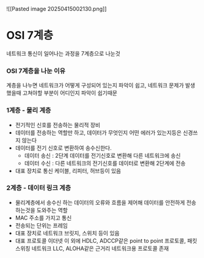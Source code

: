 ![[Pasted image 20250415002130.png]]
# OSI 7계층
네트워크 통신이 일어나는 과정을 7계층으로 나눈것
### OSI 7계층을 나눈 이유
계층을 나누면 네트워크가 어떻게 구성되어 있는지 파악이 쉽고, 네트워크 문제가 발생했을때 고쳐야할 부분이 어디인지 파악이 쉽기때문
### 1계층 - 물리 계층
* 전기적인 신호를 전송하는 물리적 장비
* 데이터를 전송하는 역할만 하고, 데이터가 무엇인지 어떤 에러가 있는지등은 신경쓰지 않는다
* 데이터를 전기 신호로 변환하여 송수신한다.
	* 데이터 송신 : 2단계 데이터를 전기신호로 변환해 다른 네트워크에 송신
	* 데이터 수신 : 다른 네트워크의 전기신호를 데이터로 변환해 2단계에 전송
* 대표 장치로 통신 케이블, 리피터, 허브등이 있음
### 2계층 - 데이터 링크 계층
* 물리계층에서 송수신 하는 데이터의 오류와 흐름을 제어해 데이터를 안전하게 전송하는것을 도와주는 역할
* MAC 주소를 가지고 통신
* 전송되는 단위는 프레임
* 대표 장치로 네트워크 브릿지, 스위치 등이 있음
* 대표 프로토콜 이더넷 이 외에 HDLC, ADCCP같은 point to point 프로토콜, 패킷 스위칭 네트워크 LLC, ALOHA같은 근거리 네트워크용 프로토콜 존재
